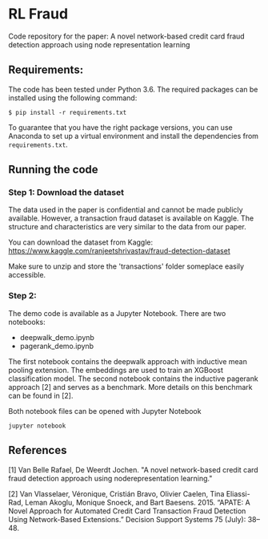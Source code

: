 # RL Fraud
Code repository for the paper: A novel network-based credit card fraud detection approach using node representation learning

## Requirements:

The code has been tested under Python 3.6. The required packages can be installed using the following
command:

``$ pip install -r requirements.txt``

To guarantee that you have the right package versions, you can use Anaconda to set up a virtual environment and install the dependencies from ``requirements.txt``.


## Running the code

### Step 1: Download the dataset
The data used in the paper is confidential and cannot be made publicly available. However, a transaction fraud dataset is available on Kaggle. 
The structure and characteristics are very similar to the data from our paper. 

You can download the dataset from Kaggle:
https://www.kaggle.com/ranjeetshrivastav/fraud-detection-dataset

Make sure to unzip and store the 'transactions' folder someplace easily accessible.

### Step 2:

The demo code is available as a Jupyter Notebook. 
There are two notebooks:

- deepwalk_demo.ipynb
- pagerank_demo.ipynb

The first notebook contains the deepwalk approach with inductive mean pooling extension. The embeddings are used to train an XGBoost classification model. 
The second notebook contains the inductive pagerank approach [2] and serves as a benchmark. More details on this benchmark can be found in [2].

Both notebook files can be opened with Jupyter Notebook

``jupyter notebook``

## References

[1] Van Belle Rafael, De Weerdt Jochen. "A novel network-based credit card fraud detection approach using noderepresentation learning."

[2] Van Vlasselaer, Véronique, Cristián Bravo, Olivier Caelen, Tina Eliassi-Rad, Leman Akoglu, Monique Snoeck, and Bart Baesens. 2015. “APATE: A Novel Approach for Automated Credit Card Transaction Fraud Detection Using Network-Based Extensions.” Decision Support Systems 75 (July): 38–48.
